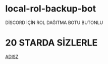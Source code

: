 # local-rol-backup-bot

DİSCORD İÇİN ROL DAĞITMA BOTU BUTONLU

# 20 STARDA SİZLERLE

[ADISZ](https://i.imgur.com/fFBpdYH.png)
